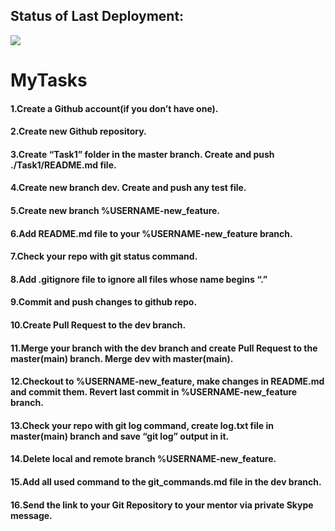 ## Status of Last Deployment: <br>
<img src = "https://github.com/uvaysjon-coder/MyTasks/actions/workflows/My_GitHubActions/badge.svg"> <br>

# MyTasks

#### 1.Create a Github account(if you don’t have one).<br>

#### 2.Create new Github repository.<br>

#### 3.Create “Task1” folder in the master branch. Create and push ./Task1/README.md file.<br>

#### 4.Create new branch dev. Create and push any test file.<br>

#### 5.Create new branch %USERNAME-new_feature.<br>

#### 6.Add README.md file to your %USERNAME-new_feature branch.<br>

#### 7.Check your repo with git status command.<br>

#### 8.Add .gitignore file to ignore all files whose name begins “.”<br>

#### 9.Commit and push changes to github repo.<br>

#### 10.Create Pull Request to the dev branch.<br>

#### 11.Merge your branch with the dev branch and create Pull Request to the master(main) branch. Merge dev with master(main).<br>

#### 12.Checkout to %USERNAME-new_feature, make changes in README.md and commit them. Revert last commit in %USERNAME-new_feature branch.<br>

#### 13.Check your repo with git log command, create log.txt file in master(main) branch and save “git log” output in it.<br>

#### 14.Delete local and remote branch %USERNAME-new_feature.<br>

#### 15.Add all used command to the git_commands.md file in the dev branch.<br>

#### 16.Send the link to your Git Repository to your mentor via private Skype message.<br>

